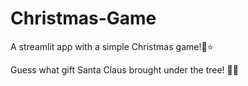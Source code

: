 # Christmas-Game

A streamlit app with a simple Christmas game!🎄⭐

Guess what gift Santa Claus brought under the tree! 🎅🎁
